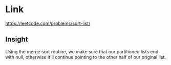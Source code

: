# Link

https://leetcode.com/problems/sort-list/

## Insight

Using the merge sort routine, we make sure that our partitioned lists end with null, otherwise
it'll continue pointing to the other half of our original list.